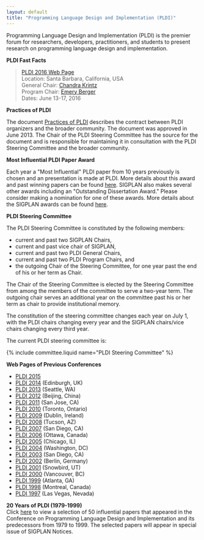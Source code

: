 ```yaml
---
layout: default
title: "Programming Language Design and Implementation (PLDI)"
---
```

Programming Language Design and Implementation (PLDI) is the
premier forum for researchers, developers, practitioners, and
students to present research on programming language design and
implementation.   


**PLDI Fast Facts**

> [PLDI 2016 Web Page](http://conf.researchr.org/home/pldi-2016)  
> Location: Santa Barbara, California, USA  
> General Chair: [Chandra Krintz](http://www.cs.ucsb.edu/~ckrintz)  
> Program Chair: [Emery Berger](http://www.cs.umass.edu/~emery/)  
> Dates:  June 13-17, 2016

**Practices of PLDI**

The document [Practices of PLDI](http://www.sigplan.org/sites/default/files/PracticesofPLDI.pdf) describes the contract between PLDI organizers and the broader community.  The document was approved in June 2013.  The Chair of the PLDI Steering Committee has the source for the document and is responsible for maintaining it in consultation with the PLDI Steering Committee and the broader community.  


**Most Influential PLDI Paper Award**  

Each year a "Most Influential" PLDI paper from 10 years previously is chosen and an
presentation is made at PLDI. More details about this award and
past winning papers can be found [here](/Awards/Conferences/PLDI). SIGPLAN
also makes several other awards including an "Outstanding
Dissertation Award." Please consider making a nomination for one of
these awards. More details about the SIGPLAN awards can be found
[here](Awards/Main).

**PLDI Steering Committee**

The PLDI Steering Committee is constituted by the following
members:

-   current and past two SIGPLAN Chairs,
-   current and past vice chair of SIGPLAN,
-   current and past two PLDI General Chairs,
-   current and past two PLDI Program Chairs, and
-   the outgoing Chair of the Steering Committee, for one year past the end of his or her term as Chair.

The Chair of the Steering Committee is elected by the Steering Committee from among the members of the committee to serve a two-year term.  The outgoing chair serves an additional year on the committee past his or her term as chair to provide institutional memory.  

The constitution of the steering committee changes each year on
July 1, with the PLDI chairs changing every year and the SIGPLAN
chairs/vice chairs changing every third year. 

The current PLDI steering committee is:

{% include committee.liquid name="PLDI Steering Committee" %}

**Web Pages of Previous Conferences**  

- [PLDI 2015](http://conf.researchr.org/home/pldi2015)
- [PLDI 2014](http://conferences.inf.ed.ac.uk/pldi2014/)  (Edinburgh, UK)  
- [PLDI 2013](http://pldi2013.ucombinator.org/)  (Seattle, WA)  
- [PLDI 2012](http://pldi12.cs.purdue.edu/)  (Beijing, China)   
- [PLDI 2011](http://pldi11.cs.utah.edu/) (San Jose, CA)  
- [PLDI 2010](http://cs.stanford.edu/pldi10/) (Toronto, Ontario)  
- [PLDI 2009](http://www-plan.cs.colorado.edu/~pldi09/) (Dublin, Ireland)  
- [PLDI 2008](http://pldi2008.cs.ucr.edu/) (Tucson, AZ)  
- [PLDI 2007](http://ties.ucsd.edu/PLDI/) (San Diego, CA)  
- [PLDI 2006](http://research.microsoft.com/conferences/pldi06/) (Ottawa, Canada)  
- [PLDI 2005](http://www.research.ibm.com/pldi2005/) (Chicago, IL)  
- [PLDI 2004](http://www.cs.umd.edu/~pugh/pldi04/) (Washington, DC)  
- [PLDI 2003](http://www.cs.arizona.edu/PLDI2003/) (San Diego, CA)  
- [PLDI 2002](http://sunshine.cs.uni-dortmund.de/~knoop/PLDI2002/pldi2002_main.html) (Berlin, Germany)  
- [PLDI 2001](pldi/pldi2001/pldi2001.htm) (Snowbird, UT)   
- [PLDI 2000](http://www.research.microsoft.com/~larus/pldi2000/pldi2000.htm) (Vancouver, BC)   
- [PLDI 1999](http://www.cs.rutgers.edu/pldi99/) (Atlanta, GA)   
- [PLDI 1998](pldi/pldi1998/index.htm) (Montreal, Canada)   
- [PLDI 1997](http://www.cs.bu.edu/pub/pldi97/) (Las Vegas, Nevada)  

**20 Years of PLDI (1979-1999)**  
Click [here](http://www.cs.utexas.edu/users/mckinley/20-years.html)
to view a selection of 50 influential papers that appeared in the
Conference on Programming Language Design and Implementation and
its predecessors from 1979 to 1999. The selected papers will
appear in special issue of SIGPLAN Notices.
